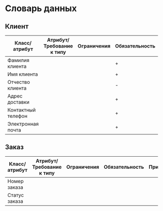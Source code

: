 # Словарь данных

## Клиент
|Класс/атрибут|Атрибут/Требование к типу|Ограничения|Обязательность|Примечание|
|--|--|--|--|--|
|Фамилия клиента|||+||
|Имя клиента|||+||
|Отчество клиента|||-||
|Адрес доставки|||+||
|Контактный телефон|||+||
|Электронная почта|||+||

## Заказ
|Класс/атрибут|Атрибут/Требование к типу|Ограничения|Обязательность|Примечание|
|--|--|--|--|--|
|Номер заказа|||||
|Статус заказа|||||